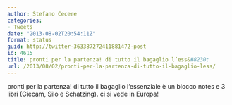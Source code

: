```yaml
---
author: Stefano Cecere
categories:
- Tweets
date: "2013-08-02T20:54:11Z"
format: status
guid: http://twitter-363387272411881472-post
id: 4615
title: pronti per la partenza! di tutto il bagaglio l’ess&#8230;
url: /2013/08/02/pronti-per-la-partenza-di-tutto-il-bagaglio-less/
---
```


pronti per la partenza! di tutto il bagaglio l’essenziale è un blocco notes e 3 libri (Ciecam, Silo e Schatzing). ci si vede in Europa!